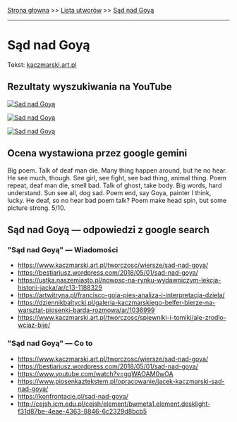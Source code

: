 [Strona głowna](../index.md) >> [Lista utworów](../list.md) >> [Sąd nad Goyą](583.md)

---

# Sąd nad Goyą

Tekst: [kaczmarski.art.pl](https://www.kaczmarski.art.pl/tworczosc/wiersze/sad-nad-goya/)

## Rezultaty wyszukiwania na YouTube

[![Sąd nad Goyą](http://img.youtube.com/vi/gqWAOAM0wOA/0.jpg)](https://www.youtube.com/watch?v=gqWAOAM0wOA "Jacek Kaczmarski - Sąd nad Goyą - YouTube")

[![Sąd nad Goyą](http://img.youtube.com/vi/SDfEbp8iFgs/0.jpg)](https://www.youtube.com/watch?v=SDfEbp8iFgs "Jacek Kaczmarski- Sąd nad Goyą - YouTube")

[![Sąd nad Goyą](http://img.youtube.com/vi/T0d4qeOLano/0.jpg)](https://www.youtube.com/watch?v=T0d4qeOLano "Jacek Kaczmarski - Sąd nad Goyą  Tekst - YouTube")

## Ocena wystawiona przez google gemini

Big poem. Talk of deaf man die. Many thing happen around, but he no hear. He see much, though. See girl, see fight, see bad thing, animal thing. Poem repeat, deaf man die, smell bad. Talk of ghost, take body. Big words, hard understand. Sun see all, dog sad. Poem end, say Goya, painter I think, lucky. He deaf, so no hear bad poem talk? Poem make head spin, but some picture strong. 5/10.


## Sąd nad Goyą — odpowiedzi z google search

### "Sąd nad Goyą" — Wiadomości

 - <https://www.kaczmarski.art.pl/tworczosc/wiersze/sad-nad-goya/>
 - <https://bestiariusz.wordpress.com/2018/05/01/sad-nad-goya/>
 - <https://ustka.naszemiasto.pl/nowosc-na-rynku-wydawniczym-lekcja-historii-jacka/ar/c13-1188329>
 - <https://artwitryna.pl/francisco-goia-pies-analiza-i-interpretacja-dziela/>
 - <https://dziennikbaltycki.pl/galeria-kaczmarskiego-belfer-bierze-na-warsztat-piosenki-barda-rozmowa/ar/1036999>
 - <https://www.kaczmarski.art.pl/tworczosc/spiewniki-i-tomiki/ale-zrodlo-wciaz-bije/>

### "Sąd nad Goyą" — Co to

 - <https://www.kaczmarski.art.pl/tworczosc/wiersze/sad-nad-goya/>
 - <https://bestiariusz.wordpress.com/2018/05/01/sad-nad-goya/>
 - <https://www.youtube.com/watch?v=gqWAOAM0wOA>
 - <https://www.piosenkaztekstem.pl/opracowanie/jacek-kaczmarski-sad-nad-goya/>
 - <https://konfrontacje.pl/sad-nad-goya/>
 - <http://cejsh.icm.edu.pl/cejsh/element/bwmeta1.element.desklight-f31d87be-4eae-4363-8846-6c2329d8bcb5>

